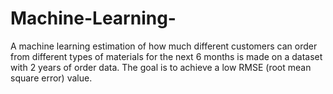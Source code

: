 # Machine-Learning-

A machine learning estimation of how much different customers can order from different types of materials for the next 6 months is made on a dataset with 2 years of order data. The goal is to achieve a low RMSE (root mean square error) value.
